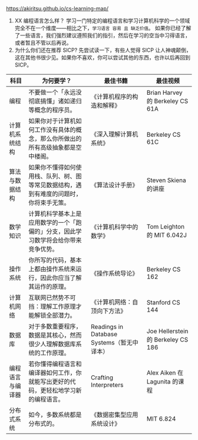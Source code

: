https://akiritsu.github.io/cs-learning-map/

1. XX 编程语言怎么样？
   学习一门特定的编程语言和学习计算机科学的一个领域完全不在一个维度——相比之下，`学习语言 容易 且 缺乏价值`。
   如果你已经了解了一些语言，我们强烈建议遵照我们的指引，然后在学习的空当中习得语言，或者暂且不管以后再说。
2. 为什么你们还在推荐 SICP?
   先尝试读一下，有些人觉得 SICP 让人神魂颠倒，这在其他书很少见。如果你不喜欢，你可以尝试其他的东西，也许以后再回到 SICP。

| 科目             | 为何要学？                                                                             | 最佳书籍                                   | 最佳视频                           |
| ---------------- | -------------------------------------------------------------------------------------- | ------------------------------------------ | ---------------------------------- |
| 编程             | 不要做一个「永远没彻底搞懂」诸如递归等概念的程序员。                                   | 《计算机程序的构造和解释》                 | Brian Harvey 的 Berkeley CS 61A    |
| 计算机系统结构   | 如果你对于计算机如何工作没有具体的概念，那么你所做出的所有高级抽象都是空中楼阁。       | 《深入理解计算机系统》                     | Berkeley CS 61C                    |
| 算法与数据结构   | 如果你不懂得如何使用栈、队列、树、图等常见数据结构，遇到有难度的问题时，你将束手无策。 | 《算法设计手册》                           | Steven Skiena 的讲座               |
| 数学知识         | 计算机科学基本上是应用数学的一个「跑偏的」分支，因此学习数学将会给你带来竞争优势。     | 《计算机科学中的数学》                     | Tom Leighton 的 MIT 6.042J         |
| 操作系统         | 你所写的代码，基本上都由操作系统来运行，因此你应当了解其运作的原理。                   | 《操作系统导论》                           | Berkeley CS 162                    |
| 计算机网络       | 互联网已然势不可挡：理解工作原理才能解锁全部潜力。                                     | 《计算机网络：自顶向下方法》               | Stanford CS 144                    |
| 数据库           | 对于多数重要程序，数据是其核心，然而很少人理解数据库系统的工作原理。                   | Readings in Database Systems（暂无中译本） | Joe Hellerstein 的 Berkeley CS 186 |
| 编程语言与编译器 | 若你懂得编程语言和编译器如何工作，你就能写出更好的代码，更轻松地学习新的编程语言。     | Crafting Interpreters                      | Alex Aiken 在 Lagunita 的课程      |
| 分布式系统       | 如今，多数系统都是分布式的。                                                           | 《数据密集型应用系统设计》                 | MIT 6.824                          |
